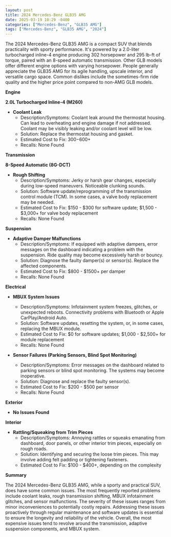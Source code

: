 ```yaml
---
layout: post
title: 2024 Mercedes-Benz GLB35 AMG
date: 2025-03-19 10:29 -0400
categories: ["Mercedes-Benz", "GLB35 AMG"]
tags: ["Mercedes-Benz", "GLB35 AMG", "2024"]
---
```

The 2024 Mercedes-Benz GLB35 AMG is a compact SUV that blends practicality with sporty performance. It's powered by a 2.0-liter turbocharged inline-4 engine producing 302 horsepower and 295 lb-ft of torque, paired with an 8-speed automatic transmission. Other GLB models offer different engine options with varying horsepower. People generally appreciate the GLB35 AMG for its agile handling, upscale interior, and versatile cargo space. Common dislikes include the sometimes-firm ride quality and the higher price point compared to non-AMG GLB models.

**Engine**

**2.0L Turbocharged Inline-4 (M260)**
*   **Coolant Leak**
    *   Description/Symptoms: Coolant leak around the thermostat housing. Can lead to overheating and engine damage if not addressed. Coolant may be visibly leaking and/or coolant level will be low.
    *   Solution: Replace the thermostat housing and gasket.
    *   Estimated Cost to Fix: $300-$600+
    *   Recalls: None Found

**Transmission**

**8-Speed Automatic (8G-DCT)**

*   **Rough Shifting**
    *   Description/Symptoms: Jerky or harsh gear changes, especially during low-speed maneuvers. Noticeable clunking sounds.
    *   Solution: Software update/reprogramming of the transmission control module (TCM). In some cases, a valve body replacement may be needed.
    *   Estimated Cost to Fix: $150 - $300 for software update; $1,500 - $3,000+ for valve body replacement
    *   Recalls: None Found

**Suspension**

*   **Adaptive Damper Malfunctions**
    *   Description/Symptoms: If equipped with adaptive dampers, error messages on the dashboard indicating a problem with the suspension. Ride quality may become excessively harsh or bouncy.
    *   Solution: Diagnose the faulty damper(s) or sensor(s). Replace the affected components.
    *   Estimated Cost to Fix: $800 - $1500+ per damper
    *   Recalls: None Found

**Electrical**

*   **MBUX System Issues**
    *   Description/Symptoms: Infotainment system freezes, glitches, or unexpected reboots. Connectivity problems with Bluetooth or Apple CarPlay/Android Auto.
    *   Solution: Software updates, resetting the system, or, in some cases, replacing the MBUX module.
    *   Estimated Cost to Fix: $0 for software updates; $1,000 - $2,500+ for module replacement
    *   Recalls: None Found

*   **Sensor Failures (Parking Sensors, Blind Spot Monitoring)**
    *   Description/Symptoms: Error messages on the dashboard related to parking sensors or blind spot monitoring. The systems may become inoperative.
    *   Solution: Diagnose and replace the faulty sensor(s).
    *   Estimated Cost to Fix: $200 - $500 per sensor
    *   Recalls: None Found

**Exterior**

*   **No Issues Found**

**Interior**

*   **Rattling/Squeaking from Trim Pieces**
    *   Description/Symptoms: Annoying rattles or squeaks emanating from dashboard, door panels, or other interior trim pieces, especially on rough roads.
    *   Solution: Identifying and securing the loose trim pieces. This may involve adding felt padding or tightening fasteners.
    *   Estimated Cost to Fix: $100 - $400+, depending on the complexity

**Summary**

The 2024 Mercedes-Benz GLB35 AMG, while a sporty and practical SUV, does have some common issues. The most frequently reported problems include coolant leaks, rough transmission shifting, MBUX infotainment glitches, and sensor malfunctions. The severity of these issues ranges from minor inconveniences to potentially costly repairs. Addressing these issues proactively through regular maintenance and software updates is essential to ensure the longevity and reliability of the vehicle. Overall, the most expensive issues tend to revolve around the transmission, adaptive suspension components, and MBUX system.

